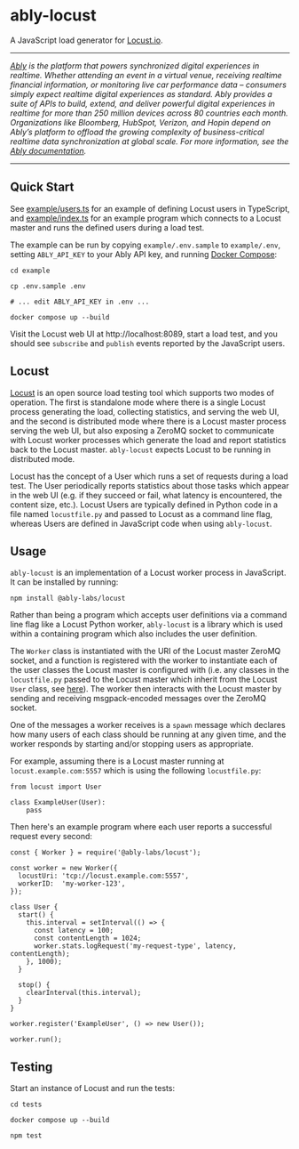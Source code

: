 # ably-locust

A JavaScript load generator for [Locust.io](https://locust.io).

---

_[Ably](https://ably.com) is the platform that powers synchronized digital experiences in realtime. Whether attending an event in a virtual venue, receiving realtime financial information, or monitoring live car performance data – consumers simply expect realtime digital experiences as standard. Ably provides a suite of APIs to build, extend, and deliver powerful digital experiences in realtime for more than 250 million devices across 80 countries each month. Organizations like Bloomberg, HubSpot, Verizon, and Hopin depend on Ably’s platform to offload the growing complexity of business-critical realtime data synchronization at global scale. For more information, see the [Ably documentation](https://ably.com/documentation)._

---

## Quick Start

See [example/users.ts](/example/users.ts) for an example of defining Locust users in TypeScript, and [example/index.ts](/example/index.ts) for an example program which connects to a Locust master and runs the defined users during a load test.

The example can be run by copying `example/.env.sample` to `example/.env`, setting `ABLY_API_KEY` to your Ably API key, and running [Docker Compose](https://docs.docker.com/compose/):

```
cd example

cp .env.sample .env

# ... edit ABLY_API_KEY in .env ...

docker compose up --build
```

Visit the Locust web UI at http://localhost:8089, start a load test, and you should see `subscribe` and `publish` events reported by the JavaScript users.

## Locust

[Locust](https://locust.io) is an open source load testing tool which supports two modes of operation. The first is standalone mode where there is a single Locust process generating the load, collecting statistics, and serving the web UI, and the second is distributed mode where there is a Locust master process serving the web UI, but also exposing a ZeroMQ socket to communicate with Locust worker processes which generate the load and report statistics back to the Locust master. `ably-locust` expects Locust to be running in distributed mode.

Locust has the concept of a User which runs a set of requests during a load test. The User periodically reports statistics about those tasks which appear in the web UI (e.g. if they succeed or fail, what latency is encountered, the content size, etc.). Locust Users are typically defined in Python code in a file named `locustfile.py` and passed to Locust as a command line flag, whereas Users are defined in JavaScript code when using `ably-locust`.

## Usage

`ably-locust` is an implementation of a Locust worker process in JavaScript. It can be installed by running:

```
npm install @ably-labs/locust
```

Rather than being a program which accepts user definitions via a command line flag like a Locust Python worker, `ably-locust` is a library which is used within a containing program which also includes the user definition.

The `Worker` class is instantiated with the URI of the Locust master ZeroMQ socket, and a function is registered with the worker to instantiate each of the user classes the Locust master is configured with (i.e. any classes in the `locustfile.py` passed to the Locust master which inherit from the Locust `User` class, see [here](http://docs.locust.io/en/stable/writing-a-locustfile.html#user-class)). The worker then interacts with the Locust master by sending and receiving msgpack-encoded messages over the ZeroMQ socket.

One of the messages a worker receives is a `spawn` message which declares how many users of each class should be running at any given time, and the worker responds by starting and/or stopping users as appropriate.

For example, assuming there is a Locust master running at `locust.example.com:5557` which is using the following `locustfile.py`:

```
from locust import User

class ExampleUser(User):
    pass
```

Then here's an example program where each user reports a successful request every second:

```
const { Worker } = require('@ably-labs/locust');

const worker = new Worker({
  locustUri: 'tcp://locust.example.com:5557',
  workerID:  'my-worker-123',
});

class User {
  start() {
    this.interval = setInterval(() => {
      const latency = 100;
      const contentLength = 1024;
      worker.stats.logRequest('my-request-type', latency, contentLength);
    }, 1000);
  }

  stop() {
    clearInterval(this.interval);
  }
}

worker.register('ExampleUser', () => new User());

worker.run();
```

## Testing

Start an instance of Locust and run the tests:

```
cd tests

docker compose up --build

npm test
```
